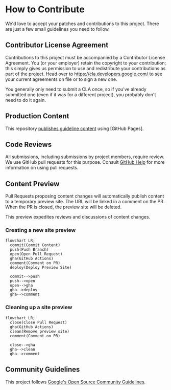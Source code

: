 # How to Contribute

We'd love to accept your patches and contributions to this project. There are
just a few small guidelines you need to follow.

## Contributor License Agreement

Contributions to this project must be accompanied by a Contributor License
Agreement. You (or your employer) retain the copyright to your contribution;
this simply gives us permission to use and redistribute your contributions as
part of the project. Head over to <https://cla.developers.google.com/> to see
your current agreements on file or to sign a new one.

You generally only need to submit a CLA once, so if you've already submitted one
(even if it was for a different project), you probably don't need to do it
again.

## Production Content

This repository [publishes guideline content](https://googlecloudplatform.github.io/samples-style-guide/) using [GitHub Pages].

## Code Reviews

All submissions, including submissions by project members, require review. We
use GitHub pull requests for this purpose. Consult
[GitHub Help](https://help.github.com/articles/about-pull-requests/) for more
information on using pull requests.

## Content Preview

Pull Requests proposing content changes will automatically publish content
to a temporary preview site. The URL will be linked in a comment on the PR.
When the PR is closed, the preview site will be deleted.

This preview expedites reviews and discussions of content changes.

### Creating a new site preview

```mermaid
flowchart LR;
  commit(Commit Content)
  push(Push Branch)
  open(Open Pull Request)
  gha(GitHub Actions)
  comment(Comment on PR)
  deploy(Deploy Preview Site)

  commit-->push
  push-->open
  open-->gha
  gha-->deploy
  gha-->comment
```

### Cleaning up a site preview

```mermaid
flowchart LR;
  close(Close Pull Request)
  gha(GitHub Actions)
  clean(Remove preview site)
  comment(Comment on PR)
  
  close-->gha
  gha-->clean
  gha-->comment
```

## Community Guidelines

This project follows [Google's Open Source Community
Guidelines](https://opensource.google/conduct/).